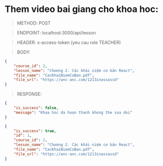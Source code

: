 # Them video bai giang cho khoa hoc:

> METHOD: POST

> ENDPOINT: localhost:3000/api/lesson

> HEADER: x-access-token (yeu cau role TEACHER)

> BODY: 
```json
{
    "course_id": 2,
    "lesson_name": "Chương 2. Các khái niệm cơ bản React",
    "file_name": "CacKhaiNiemCoBan.pdf",
    "file_url": "https://wnc-anc.com/1213inassassd"
}
```

> RESPONSE:

```json
{
    "is_success": false,
    "message": "Khoa hoc da hoan thanh khong the sua doi"
}
```

```json
{
    "is_success": true,
    "id": 1,
    "course_id": 2,
    "lesson_name": "Chương 2. Các khái niệm cơ bản React",
    "file_name": "CacKhaiNiemCoBan.pdf",
    "file_url": "https://wnc-anc.com/1213inassassd"
}
```
